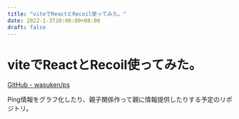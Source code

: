```yaml
---
title: "viteでReactとRecoil使ってみた。"
date: 2022-1-3T10:00:00+08:00
draft: false
---
```

# viteでReactとRecoil使ってみた。



[GitHub - wasuken/ps](https://github.com/wasuken/ps)



Ping情報をグラフ化したり、親子関係作って親に情報提供したりする予定のリポジトリ。


